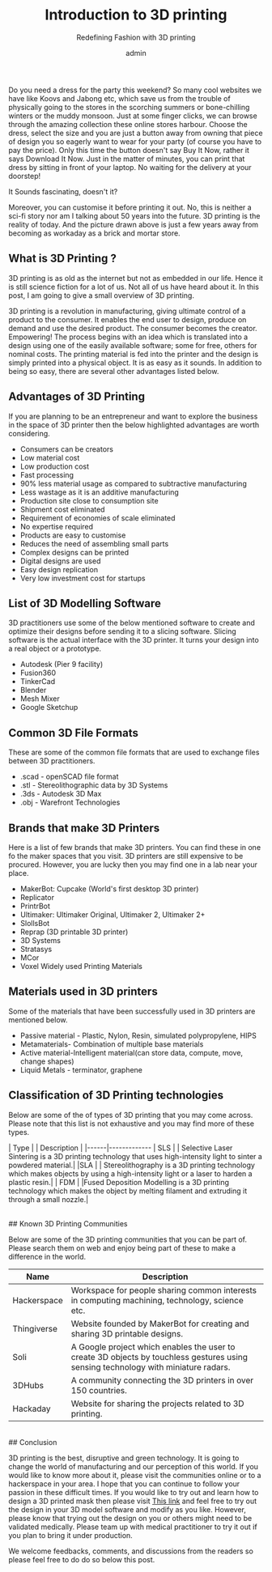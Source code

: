 ﻿---
layout: post
title:  "Introduction to 3D printing"
subtitle: Redefining Fashion with 3D printing
author: admin
category: technology
tags:
 - Fashion
 - Education
 - 3D Printing

# image: assets/img/3d_printed_collections.jpg
image: https://res.cloudinary.com/jitendrasingh/image/upload/v1597822542/fashionliteracy/3d_printed_collections_vd2iad.jpg
# optimized_image: https://res.cloudinary.com/jitendrasingh/image/upload/c_scale,h_165,w_300/v1597822542/fashionliteracy/3d_printed_collections_vd2iad.jpg
description: 3D printing types and advantages in Fashion industry
paginate: true
---

Do you need a dress for the party this weekend? So many cool websites we have
like Koovs and Jabong etc,  which save us from the trouble of physically going
to the stores in the scorching summers or bone-chilling winters or the muddy
monsoon. Just at some finger clicks, we can browse through the amazing
collection these online stores harbour. Choose the dress, select the size and
you are just a button away from owning that piece of design you so eagerly want
to wear for your party (of course you have to pay the price). Only this time
the button doesn't say Buy It Now, rather it says Download It Now. Just in the
matter of minutes, you can print that dress by sitting in front of your laptop.
No waiting for the delivery at your doorstep!


It Sounds fascinating, doesn't it?


Moreover, you can customise it before printing it out. No, this is neither a
sci-fi story nor am I talking about 50 years into the future. 3D printing is
the reality of today. And the picture drawn above is just a few years away from
becoming as workaday as a brick and mortar store.


<!--{TODO} Image 3D Printed Garments (PC- Broowaha.com)-->

## What is 3D Printing ?

3D printing is as old as the internet but not as embedded in our life. Hence it
is still science fiction for a lot of us. Not all of us have heard about it. In
this post, I am going to give a small overview of 3D printing.


3D printing is a revolution in manufacturing, giving ultimate control of a
product to the consumer. It enables the end user to design, produce on demand
and use the desired product. The consumer becomes the creator. Empowering! The
process begins with an idea which is translated into a design using one of the
easily available software; some for free, others for nominal costs. The
printing material is fed into the printer and the design is simply printed into
a physical object. It is as easy as it sounds. In addition to being so easy,
there are several other advantages listed below.


## Advantages of 3D Printing

If you are planning to be an entrepreneur and want to explore the business in
the space of 3D printer then the below highlighted advantages are worth
considering.

* Consumers can be creators
* Low material cost
* Low production cost
* Fast processing
* 90% less material usage as compared to subtractive manufacturing
* Less wastage as it is an additive manufacturing
* Production site close to consumption site
* Shipment cost eliminated
* Requirement of economies of scale eliminated
* No expertise required
* Products are easy to customise
* Reduces the need of assembling small parts
* Complex designs can be printed
* Digital designs are used
* Easy design replication
* Very low investment cost for startups


## List of 3D Modelling Software 

3D practitioners use some of the below mentioned software to create and
optimize their designs before sending it to a slicing software. Slicing
software is the actual interface with the 3D printer. It turns your design into
a real object or a prototype.

* Autodesk (Pier 9 facility)
* Fusion360
* TinkerCad
* Blender
* Mesh Mixer
* Google Sketchup


## Common 3D File Formats

These are some of the common file formats that are used to exchange files
between 3D practitioners.

* .scad - openSCAD file format
* .stl - Stereolithographic data by 3D Systems
* .3ds - Autodesk 3D Max
* .obj - Warefront Technologies


## Brands that make 3D Printers

Here is a list of few brands that make 3D printers. You can find these in one
fo the maker spaces that you visit. 3D printers are still expensive to be
procured. However, you are lucky then you may find one in a lab near your place.

* MakerBot: Cupcake (World's first desktop 3D printer)
* Replicator
* PrintrBot
* Ultimaker: Ultimaker Original, Ultimaker 2, Ultimaker 2+
* SlollsBot
* Reprap (3D printable 3D printer)
* 3D Systems
* Stratasys
* MCor
* Voxel Widely used Printing Materials 


## Materials used in 3D printers

Some of the materials that have been successfully used in 3D printers are
mentioned below.

* Passive material - Plastic, Nylon, Resin, simulated polypropylene, HIPS
* Metamaterials- Combination of multiple base materials
* Active material-Intelligent material(can store data, compute, move, change
  shapes)
* Liquid Metals - terminator, graphene




<!--PLA Filament (PC-Ebay.in)-->


## Classification of 3D Printing technologies

Below are some of the of types of 3D printing that you may come across. Please
note that this list is not exhaustive and you may find more of these types.

| Type | | Description |
|------|-------------
| SLS | | Selective Laser Sintering is a 3D printing technology that uses high-intensity light to sinter a powdered material.|
|SLA  | | Stereolithography is a 3D printing technology which makes objects by using a high-intensity light or a laser to harden a plastic resin.|
| FDM | |Fused Deposition Modelling is a 3D printing technology which makes the object by melting filament and extruding it through a small nozzle.|


<!--{TODO} - Add 4 more-->
<br>
## Known 3D Printing Communities

Below are some of the 3D printing communities that you can be part of. Please
search them on web and enjoy being part of these to make a difference in the
world.

| Name       | Description |
|------------|-------------
|Hackerspace | Workspace for people sharing common interests in computing machining, technology, science etc.  |
|Thingiverse | Website founded by  MakerBot for creating and sharing 3D printable designs.  |
|Soli | A Google project which enables the user to create 3D objects by touchless gestures using sensing technology with miniature radars.  |
|3DHubs  | A community connecting the 3D printers in over 150 countries.  |
|Hackaday | Website for sharing the projects related to 3D printing.|


<br>
## Conclusion

3D printing is the best, disruptive and green technology. It is going to change
the world of manufacturing and our perception of this world. If you would like
to know more about it, please visit the communities online or to a hackerspace
in your area. I hope that you can continue to follow your passion in these difficult
times. If you would like to try out and learn how to design a 3D printed mask
then please visit [This link](https://cults3d.com/en/3d-model/various/kos-facemask) and feel
free to try out the design in your 3D model software and modify as you like.
However, please know that trying out the design on you or others might need to
be validated medically. Please team up with medical practitioner to try it out
if you plan to bring it under production.

We welcome feedbacks, comments, and discussions from the readers so please feel
free to do do so below this post.

